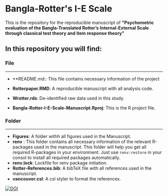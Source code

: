 # Bangla-Rotter's I-E Scale

This is the repository for the reproducible manuscript of **"Psychometric evaluation of the Bangla-Translated Rotter’s Internal-External Scale through classical test theory and item response theory"**

## In this repository you will find:

### File
---------------

- **README.md:: This file contains necessary information of the project
- **Rotterpaper.RMD**: A reproducible manuscript with all analysis code.
- **Wrotter.rds**: De-identified raw data used in this study.

- **Bangla-Rotter-I-E-Scale-Manuscript.Rproj**: This is the R project file.
### Folder
--------------
- **Figures**: A folder withh all figures used in the Manuscript.
- **renv** : This folder contains all necessary information of the relevant R-packages used in the manuscript. This folder will help you get all required R-packages in your environment. Just use `renv:restore` in your consol to install all required packages automatically.
- **renv.lock**: Lockfile for renv package initiation.
- **Rotter-References.bib**: A bibTeX file with all references used in the manuscript.
- **vancouver.csl**: A csl styler to  format the references.

<a href="https://zenodo.org/badge/latestdoi/464843878"><img src="https://zenodo.org/badge/464843878.svg" alt="DOI"></a>

